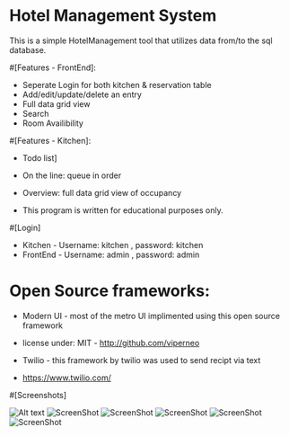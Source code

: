 Hotel Management System
===================

This is a simple HotelManagement tool that utilizes data from/to the sql database.

#[Features - FrontEnd]: 
* Seperate Login for both kitchen & reservation table
* Add/edit/update/delete an entry
* Full data grid view
* Search
* Room Availibility

#[Features - Kitchen]:
* Todo list]
* On the line: queue in order
* Overview: full data grid view of occupancy

* This program is written for educational purposes only. 

#[Login]
* Kitchen - Username: kitchen , password: kitchen
* FrontEnd - Username: admin , password: admin
 
# Open Source frameworks:
* Modern UI - most of the metro UI implimented using this open source framework
* license under: MIT - http://github.com/viperneo

* Twilio - this framework by twilio was used to send recipt via text 
* https://www.twilio.com/
 

#[Screenshots]

![Alt text](https://raw.githubusercontent.com/nazimamin/HotelManagement/master/HotelManagement/assets/login.PNG "Login window")
![ScreenShot](https://raw.githubusercontent.com/nazimamin/HotelManagement/master/HotelManagement/assets/payment.PNG "Payment window")
![ScreenShot](https://raw.githubusercontent.com/nazimamin/HotelManagement/master/HotelManagement/assets/food.PNG "Food selection window")
![ScreenShot](https://raw.githubusercontent.com/nazimamin/HotelManagement/master/HotelManagement/assets/front.PNG "Front reservation window")
![ScreenShot](https://raw.githubusercontent.com/nazimamin/HotelManagement/master/HotelManagement/assets/roomservice.PNG "Room service window")
![ScreenShot](https://raw.githubusercontent.com/nazimamin/HotelManagement/master/HotelManagement/assets/toast.PNG "Toast confirmation")



